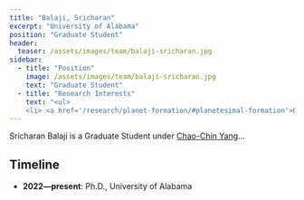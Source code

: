 ```yaml
---
title: "Balaji, Sricharan"
excerpt: "University of Alabama"
position: "Graduate Student"
header:
  teaser: /assets/images/team/balaji-sricharan.jpg
sidebar:
  - title: "Position"
    image: /assets/images/team/balaji-sricharan.jpg
    text: "Graduate Student"
  - title: "Research Interests"
    text: "<ul>
    <li> <a href='/research/planet-formation/#planetesimal-formation'>Planetesimal formation</a>"
---
```

Sricharan Balaji is a Graduate Student under [Chao-Chin Yang](/team/yang-chao-chin)...


## Timeline
- __2022—present__: Ph.D., University of Alabama
